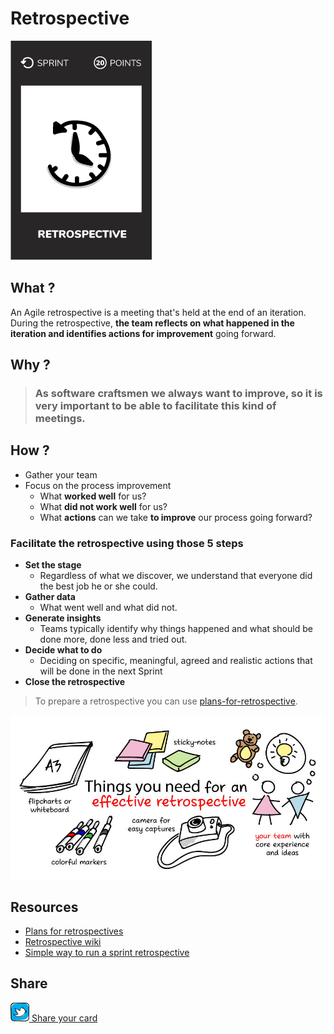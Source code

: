 # Retrospective
![Facilitate retrospective](images/retrospective.png)  

## What ?
An Agile retrospective is a meeting that's held at the end of an iteration.  
During the retrospective, **the team reflects on what happened in the iteration and identifies actions for improvement** going forward.

## Why ?
> ### As software craftsmen we always want to improve, so it is very important to be able to facilitate this kind of meetings.

## How ?
* Gather your team
* Focus on the process improvement
  * What **worked well** for us?
  * What **did not work well** for us?
  * What **actions** can we take **to improve** our process going forward?

### Facilitate the retrospective using those 5 steps
  *  **Set the stage** 
      * Regardless of what we discover, we understand that everyone did the best job he or she could.
  * **Gather data**
      * What went well and what did not.
  * **Generate insights**
      * Teams typically identify why things happened and what should be done more, done less and tried out.
  * **Decide what to do**
      * Deciding on specific, meaningful, agreed and realistic actions that will be done in the next Sprint
  * **Close the retrospective**

> To prepare a retrospective you can use [plans-for-retrospective](https://plans-for-retrospectives.com/en/).

![Facilitate retrospective](images/retrospective2.jpg)  

## Resources
* [Plans for retrospectives](https://plans-for-retrospectives.com/)
* [Retrospective wiki](http://retrospectivewiki.org/index.php?title=Retrospective_Plans)
* [Simple way to run a sprint retrospective](https://www.mountaingoatsoftware.com/blog/a-simple-way-to-run-a-sprint-retrospective)

## Share
![Share](../images/twitter.png)[ Share your card](https://twitter.com/home?status=I%20have%20just%20completed%20the%20Retrospective%20%23craft_challenges%20from%20%40agilepartner%20http://tiny.cc/p7v5vy)